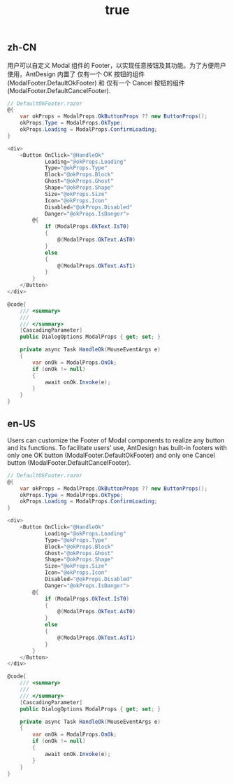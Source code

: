 ﻿---
order: 180
title:
  zh-CN: 自定义Modal的Footer
  en-US: Custom Modal's footer

---

## zh-CN

用户可以自定义 Modal 组件的 Footer，以实现任意按钮及其功能。为了方便用户使用，AntDesign 内置了 仅有一个 OK 按钮的组件(ModalFooter.DefaultOkFooter) 和 仅有一个 Cancel 按钮的组件(ModalFooter.DefaultCancelFooter).


``` c#
// DefaultOkFooter.razor
@{
    var okProps = ModalProps.OkButtonProps ?? new ButtonProps();
    okProps.Type = ModalProps.OkType;
    okProps.Loading = ModalProps.ConfirmLoading;
}

<div>
    <Button OnClick="@HandleOk"
            Loading="@okProps.Loading"
            Type="@okProps.Type"
            Block="@okProps.Block"
            Ghost="@okProps.Ghost"
            Shape="@okProps.Shape"
            Size="@okProps.Size"
            Icon="@okProps.Icon"
            Disabled="@okProps.Disabled"
            Danger="@okProps.IsDanger">
        @{
            if (ModalProps.OkText.IsT0)
            {
                @(ModalProps.OkText.AsT0)
            }
            else
            {
                @(ModalProps.OkText.AsT1)
            }
        }
    </Button>
</div>

@code{
    /// <summary>
    ///
    /// </summary>
    [CascadingParameter]
    public DialogOptions ModalProps { get; set; }

    private async Task HandleOk(MouseEventArgs e)
    {
        var onOk = ModalProps.OnOk;
        if (onOk != null)
        {
            await onOk.Invoke(e);
        }
    }
}
```


## en-US

Users can customize the Footer of Modal components to realize any button and its functions. To facilitate users' use, AntDesign has built-in footers with only one OK button (ModalFooter.DefaultOkFooter) and only one Cancel button (ModalFooter.DefaultCancelFooter).

``` c#
// DefaultOkFooter.razor
@{
    var okProps = ModalProps.OkButtonProps ?? new ButtonProps();
    okProps.Type = ModalProps.OkType;
    okProps.Loading = ModalProps.ConfirmLoading;
}

<div>
    <Button OnClick="@HandleOk"
            Loading="@okProps.Loading"
            Type="@okProps.Type"
            Block="@okProps.Block"
            Ghost="@okProps.Ghost"
            Shape="@okProps.Shape"
            Size="@okProps.Size"
            Icon="@okProps.Icon"
            Disabled="@okProps.Disabled"
            Danger="@okProps.IsDanger">
        @{
            if (ModalProps.OkText.IsT0)
            {
                @(ModalProps.OkText.AsT0)
            }
            else
            {
                @(ModalProps.OkText.AsT1)
            }
        }
    </Button>
</div>

@code{
    /// <summary>
    ///
    /// </summary>
    [CascadingParameter]
    public DialogOptions ModalProps { get; set; }

    private async Task HandleOk(MouseEventArgs e)
    {
        var onOk = ModalProps.OnOk;
        if (onOk != null)
        {
            await onOk.Invoke(e);
        }
    }
}
```
